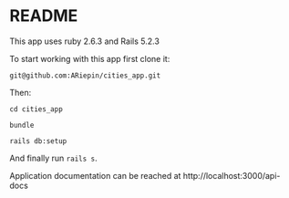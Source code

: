 # README

This app uses ruby 2.6.3 and Rails 5.2.3

To start working with this app first clone it:
```
git@github.com:ARiepin/cities_app.git
```
Then:
```
cd cities_app
```
```
bundle
```
```
rails db:setup
```
And finally run `rails s`.

Application documentation can be reached at http://localhost:3000/api-docs
